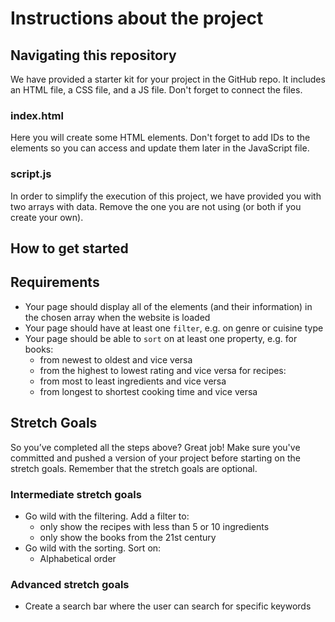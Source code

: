 # Instructions about the project

## Navigating this repository

We have provided a starter kit for your project in the GitHub repo. It includes an HTML file, a CSS file, and a JS file. Don't forget to connect the files.

### index.html

Here you will create some HTML elements. Don't forget to add IDs to the elements so you can access and update them later in the JavaScript file.

### script.js

In order to simplify the execution of this project, we have provided you with two arrays with data. Remove the one you are not using (or both if you create your own).

## How to get started


## Requirements
- Your page should display all of the elements (and their information) in the chosen array when the website is loaded
- Your page should have at least one `filter`, e.g. on genre or cuisine type
- Your page should be able to `sort` on at least one property, e.g.
  for books:
    - from newest to oldest and vice versa
    - from the highest to lowest rating and vice versa
  for recipes:
    - from most to least ingredients and vice versa
    - from longest to shortest cooking time and vice versa

## Stretch Goals

So you’ve completed all  the steps above? Great job! Make sure you've committed and pushed a version of your project before starting on the stretch goals. Remember that the stretch goals are optional.

### Intermediate stretch goals
- Go wild with the filtering. Add a filter to:
  - only show the recipes with less than 5 or 10 ingredients
  - only show the books from the 21st century
- Go wild with the sorting. Sort on:
  - Alphabetical order

### Advanced stretch goals
- Create a search bar where the user can search for specific keywords
